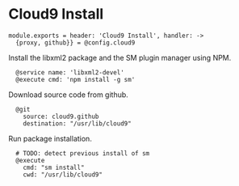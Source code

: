 
# Cloud9 Install

    module.exports = header: 'Cloud9 Install', handler: ->
      {proxy, github}} = @config.cloud9

Install the libxml2 package and the SM plugin manager using NPM.

      @service name: 'libxml2-devel'
      @execute cmd: 'npm install -g sm'

Download source code from github.

      @git
        source: cloud9.github
        destination: "/usr/lib/cloud9"

Run package installation.

      # TODO: detect previous install of sm
      @execute
        cmd: "sm install"
        cwd: "/usr/lib/cloud9"
